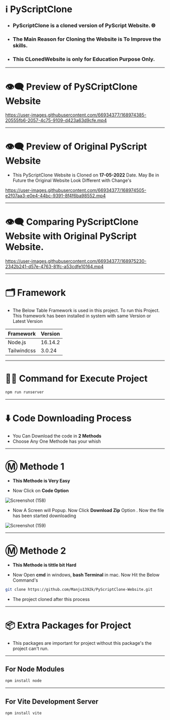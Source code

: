 # ℹ️ PyScriptClone

* ### PyScriptClone is a cloned version of PyScript Website. 🌐
* ### The Main Reason for Cloning the Website is To Improve the skills.
* ### This CLonedWebsite is only for Education Purpose Only.

---

# 👁️‍🗨️ Preview of PySCriptClone Website

https://user-images.githubusercontent.com/66934377/168974385-20555fb6-2057-4c75-9109-d423a63d9cfe.mp4

---

# 👁️‍🗨️ Preview of Original PyScript Website

* This PyScriptClone Website is Cloned on **17-05-2022** Date. May Be in Future the Original Website
Look Different with Change's

https://user-images.githubusercontent.com/66934377/168974505-e2f07aa3-e0e4-44bc-9391-8f4f6ba98552.mp4

---

# 👁️‍🗨️ Comparing PyScriptClone Website with Original PyScript Website.

https://user-images.githubusercontent.com/66934377/168975230-2342b241-d57e-4763-81fc-a53cdfe10164.mp4

---

# 🗂️ Framework

* The Below Table Framework is used in this project. To run this Project. This framework has been installed in system with same Version or Latest Version

| Framework  | Version |
| ------------- | ------------- |
| Node.js  | 16.14.2  |
| Tailwindcss  | 3.0.24  |

---

# 👨‍💻 Command for Execute Project

```bash 
npm run runserver
```
---

# ⬇️ Code Downloading Process

* You Can Download the code in **2 Methods**
* Choose Any One Methode has your whish

---

# Ⓜ️ Methode 1

* **This Methode is Very Easy**

* Now Click on __Code Option__

![Screenshot (158)](https://user-images.githubusercontent.com/66934377/164152919-f2854829-535d-4227-9c2f-031f8051f6ac.png)

* Now A Screen will Popup. Now Click **Download Zip** Option . Now the file has been started downloading 

![Screenshot (159)](https://user-images.githubusercontent.com/66934377/164153128-b64e85a2-e40c-4457-9835-a749ac79acd6.png)

---

# Ⓜ️ Methode 2

* **This Methode is tittle bit Hard**

* Now Open **cmd** in windows, **bash Terminal** in mac. Now Hit the Below Command's

```bash
git clone https://github.com/Manju1392k/PyScriptClone-Website.git
```

* The project cloned after this process

---

# 📦 Extra Packages for Project

* This packages are important for project without this package's the project can't run.

---
## For Node Modules
```bash
npm install node
```

---

## For Vite Development Server

```bash
npm install vite
```
